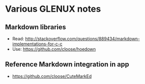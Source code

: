 Various GLENUX notes
====================

Markdown libraries
------------------

* Read: http://stackoverflow.com/questions/889434/markdown-implementations-for-c-c
* Use: https://github.com/cloose/hoedown 


Reference Markdown integration in app
------------------------------------

* https://github.com/cloose/CuteMarkEd

